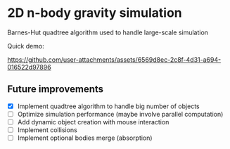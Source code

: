 # 2D n-body gravity simulation
Barnes-Hut quadtree algorithm used to handle large-scale simulation

Quick demo:


https://github.com/user-attachments/assets/6569d8ec-2c8f-4d31-a694-016522d97896


## Future improvements
- [x] Implement quadtree algorithm to handle big number of objects
- [ ] Optimize simulation performance (maybe involve parallel computation)
- [ ] Add dynamic object creation with mouse interaction
- [ ] Implement collisions
- [ ] Implement optional bodies merge (absorption)
